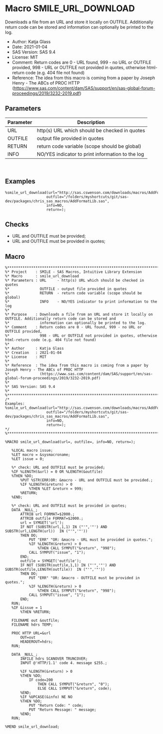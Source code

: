 # Macro SMILE_URL_DOWNLOAD

Downloads a file from an URL and store it locally on OUTFILE. Additionally return code can be stored and information can optionally be printed to the log.

- Author: Katja Glass
- Date: 2021-01-04
- SAS Version: SAS 9.4
- License: MIT
- Comment: Return codes are 0 - URL found, 999 - no URL or OUTFILE provided, 998 - URL or OUTFILE not provided in quotes, otherwise html-return code (e.g. 404 file not found)
- Reference: The idea from this macro is coming from a paper by Joseph Henry - The ABCs of PROC HTTP (https://www.sas.com/content/dam/SAS/support/en/sas-global-forum-proceedings/2019/3232-2019.pdf)

## Parameters

Parameter | Description
---|---
URL |http(s) URL which should be checked in quotes
OUTFILE |output file provided in quotes
RETURN |return code variable (scope should be global)
INFO |NO/YES indicator to print information to the log

<br/>


## Examples

```
%smile_url_download(url="http://sas.cswenson.com/downloads/macros/AddFormatLib.sas",
                   outfile="/folders/myshortcuts/git/sas-dev/packages/chris_sas_macros/AddFormatLib.sas",
                   info=NO,
                   return=);
```

## Checks

- URL and OUTFILE must be provided;
- URL and OUTFILE must be provided in quotes;

## Macro

``` sas linenums="1"
%************************************************************************************************************************;
%* Project    : SMILE - SAS Macros, Intuitive Library Extension
%* Macro      : smile_url_download
%* Parameters : URL     - http(s) URL which should be checked in quotes
%*              OUTFILE - output file provided in quotes
%*              RETURN  - return code variable (scope should be global)
%*              INFO    - NO/YES indicator to print information to the log
%*
%* Purpose    : Downloads a file from an URL and store it locally on OUTFILE. Additionally return code can be stored and
%*              information can optionally be printed to the log.
%* Comment    : Return codes are 0 - URL found, 999 - no URL or OUTFILE provided,
%*              998 - URL or OUTFILE not provided in quotes, otherwise html-return code (e.g. 404 file not found)
%*
%* Author     : Katja Glass
%* Creation   : 2021-01-04
%* License    : MIT
%*
%* Reference  : The idea from this macro is coming from a paper by Joseph Henry - The ABCs of PROC HTTP
%*              (https://www.sas.com/content/dam/SAS/support/en/sas-global-forum-proceedings/2019/3232-2019.pdf)
%*
%* SAS Version: SAS 9.4
%*
%************************************************************************************************************************;
/*
Examples:
%smile_url_download(url="http://sas.cswenson.com/downloads/macros/AddFormatLib.sas",
                   outfile="/folders/myshortcuts/git/sas-dev/packages/chris_sas_macros/AddFormatLib.sas",
                   info=NO,
                   return=);
*/
%************************************************************************************************************************;
 
%MACRO smile_url_download(url=, outfile=, info=NO, return=);
 
   %LOCAL macro issue;
   %LET macro = &sysmacroname;
   %LET issue = 0;
 
   %* check: URL and OUTFILE must be provided;
   %IF %LENGTH(&url) = 0 OR %LENGTH(&outfile)
   %THEN %DO;
       %PUT %STR(ERR)OR: &macro - URL and OUTFILE must be provided.;
       %IF %LENGTH(&return) > 0
           %THEN %LET &return = 999;
       %RETURN;
   %END;
 
   %* check: URL and OUTFILE must be provided in quotes;
   DATA _NULL_;
       ATTRIB url FORMAT=$2000.;
       ATTRIB outfile FORMAT=$2000.;
       url = SYMGET('url');
       IF NOT (SUBSTR(url,1,1) IN ("'",'"') AND SUBSTR(url,LENGTH(url))  IN ("'",'"'))
       THEN DO;
           PUT "ERR" "OR: &macro - URL must be provided in quotes.";
           %IF %LENGTH(&return) > 0
               %THEN CALL SYMPUT("&return", "998");
           CALL SYMPUT("issue", "1");
       END;
       outfile = SYMGET('outfile');
       IF NOT (SUBSTR(outfile,1,1) IN ("'",'"') AND SUBSTR(outfile,LENGTH(outfile))  IN ("'",'"'))
       THEN DO;
           PUT "ERR" "OR: &macro - OUTFILE must be provided in quotes.";
           %IF %LENGTH(&return) > 0
               %THEN CALL SYMPUT("&return", "998");
           CALL SYMPUT("issue", "1");
       END;
   RUN;
   %IF &issue = 1
       %THEN %RETURN;
 
   FILENAME out &outfile;
   FILENAME hdrs TEMP;
 
   PROC HTTP URL=&url
       OUT=out
       HEADEROUT=hdrs;
   RUN;
 
   DATA _NULL_;
       INFILE hdrs SCANOVER TRUNCOVER;
       INPUT @'HTTP/1.1' code 4. message $255.;
 
       %IF %LENGTH(&return) > 0
       %THEN %DO;
           IF code=200
               THEN CALL SYMPUT("&return", "0");
               ELSE CALL SYMPUT("&return", code);
       %END;
       %IF %UPCASE(&info) NE NO
       %THEN %DO;
           PUT "Return Code: " code;
           PUT "Return Message: " message;
       %END;
   RUN;
 
%MEND smile_url_download;
```


